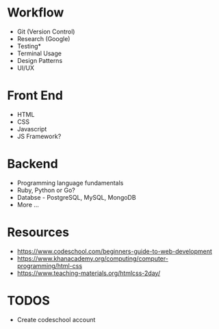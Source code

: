 # Workflow
  - Git (Version Control)
  - Research (Google)
  - Testing*
  - Terminal Usage
  - Design Patterns
  - UI/UX

# Front End
  - HTML
  - CSS
  - Javascript
  - JS Framework?

# Backend
  - Programming language fundamentals
  - Ruby, Python or Go?
  - Databse - PostgreSQL, MySQL, MongoDB
  - More ...

# Resources
  - https://www.codeschool.com/beginners-guide-to-web-development
  - https://www.khanacademy.org/computing/computer-programming/html-css
  - https://www.teaching-materials.org/htmlcss-2day/


# TODOS
  - Create codeschool account